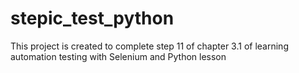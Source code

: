 # stepic_test_python
This project is created to complete step 11 of chapter 3.1 of learning automation testing with Selenium and Python lesson